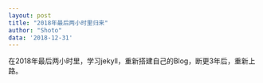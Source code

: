 ```yaml
---
layout: post
title: "2018年最后两小时里归来"
author: "Shoto"
data: '2018-12-31'
---
```


在2018年最后两小时里，学习jekyll，重新搭建自己的Blog，断更3年后，重新上路。